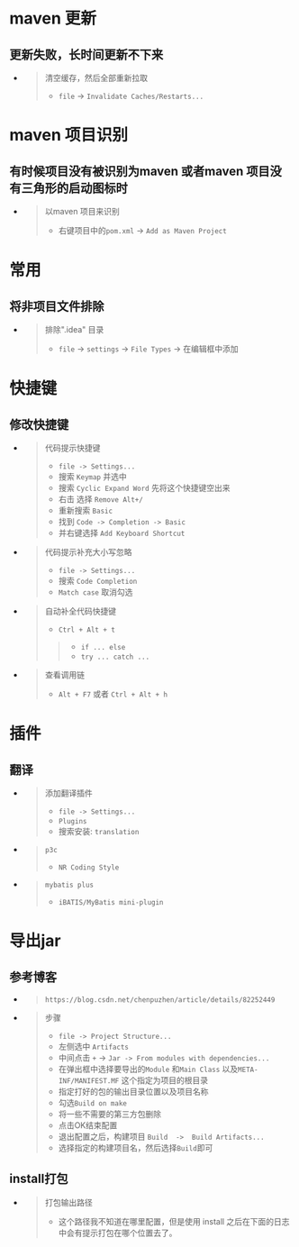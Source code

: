 
# maven 更新
## 更新失败，长时间更新不下来
- > 清空缓存，然后全部重新拉取
    > - `file` -> `Invalidate Caches/Restarts...`

# maven 项目识别
## 有时候项目没有被识别为maven 或者maven 项目没有三角形的启动图标时
- > 以maven 项目来识别
	> - 右键项目中的`pom.xml` -> `Add as Maven Project`

# 常用
## 将非项目文件排除
- > 排除".idea" 目录
    > - `file` -> `settings` -> `File Types` -> 在编辑框中添加

# 快捷键

## 修改快捷键
- > 代码提示快捷键
    > - `file -> Settings...`
    > - 搜索 `Keymap` 并选中
    > - 搜索 `Cyclic Expand Word` 先将这个快捷键空出来
    > - 右击 选择 `Remove Alt+/`
    > - 重新搜索 `Basic`
    > - 找到 `Code -> Completion -> Basic` 
    > - 并右键选择 `Add Keyboard Shortcut`

- > 代码提示补充大小写忽略
    > - `file -> Settings...`
    > - 搜索 `Code Completion`
    > - `Match case` 取消勾选

- > 自动补全代码快捷键
    > - `Ctrl + Alt + t`
    >> - `if ... else `
    >> - `try ... catch ...`
	
- > 查看调用链
	> - `Alt + F7` 或者 `Ctrl + Alt + h`


# 插件
## 翻译
- > 添加翻译插件
    > -  `file -> Settings...`
    > - `Plugins`
    > - 搜索安装: `translation`
- > `p3c`
    > - `NR Coding Style`
- > `mybatis plus`
    > - `iBATIS/MyBatis mini-plugin`

# 导出jar

## 参考博客
- > `https://blog.csdn.net/chenpuzhen/article/details/82252449`
- > 步骤
    > - `file -> Project Structure...`
    > - 左侧选中 `Artifacts`
    > - 中间点击 `+` -> `Jar -> From modules with dependencies...`
    > - 在弹出框中选择要导出的`Module` 和`Main Class` 以及`META-INF/MANIFEST.MF` 这个指定为项目的根目录
    > - 指定打好的包的输出目录位置以及项目名称
    > - 勾选`Build on make`
    > - 将一些不需要的第三方包删除
    > - 点击OK结束配置
    > - 退出配置之后，构建项目  `Build  ->  Build Artifacts...` 
    > - 选择指定的构建项目名，然后选择`Build`即可

## install打包
- > 打包输出路径
    > - 这个路径我不知道在哪里配置，但是使用 install 之后在下面的日志中会有提示打包在哪个位置去了。








